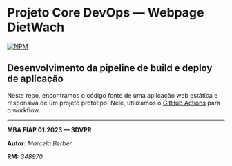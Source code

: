 # Projeto Core DevOps — Webpage DietWach
[![NPM](https://img.shields.io/npm/l/react)](https://github.com/marceloberber/dietwatch-webpage/blob/main/LICENSE)
## Desenvolvimento da pipeline de build e deploy de aplicação

Neste repo, encontramos o código fonte de uma aplicação web estática e responsiva de um projeto protótipo. Nele, utilizamos o [GitHub Actions](https://docs.github.com/pt/actions) para o workflow.

---

**MBA FIAP 01.2023 — 3DVPR**

**Autor:** *Marcelo Berber*

**RM:** *348970*